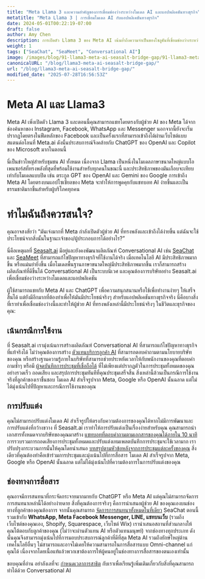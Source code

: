 ```yaml
---
title: "Meta Llama 3 และความสำคัญของการเชื่อมช่องว่างระหว่างโมเดล AI และแอปพลิเคชันทางธุรกิจ"
metatitle: "Meta Llama 3 | การเชื่อมโมเดล AI กับแอปพลิเคชันทางธุรกิจ"
date: 2024-05-01T00:22:19-07:00
draft: false
author: Amy Chen
description: การเปิดตัว Llama 3 ของ Meta AI เน้นย้ำถึงความจำเป็นของโซลูชันที่เชื่อมช่องว่างระหว่างโมเดล AI ที่ทรงพลังและแอปพลิเคชันทางธุรกิจที่ใช้งานได้จริง เรียนรู้ว่า Seasalt.ai สร้างผลิตภัณฑ์ Conversational AI ที่ปรับแต่งได้อย่างไรเพื่อเชื่อมช่องว่างนี้และแก้ไขปัญหาในโลกแห่งความเป็นจริง
weight: 1
tags: ["SeaChat", "SeaMeet", "Conversational AI"]
image: /images/blog/91-llama3-meta-ai-seasalt-bridge-gap/91-llama3-meta-ai-seasalt-bridge-gap.png
canonicalURL: "/blog/llama3-meta-ai-seasalt-bridge-gap/"
url: "/blog/llama3-meta-ai-seasalt-bridge-gap/"
modified_date: "2025-07-28T16:56:53Z"
---
```


# Meta AI และ Llama3
Meta AI เพิ่งเปิดตัว Llama 3 และตอนนี้คุณสามารถแชทโดยตรงกับผู้ช่วย AI ของ Meta ได้จากช่องค้นหาของ Instagram, Facebook, WhatsApp และ Messenger นอกจากนี้ยังจะเริ่มปรากฏโดยตรงในฟีดหลักของ Facebook และเป็นครั้งแรกที่สามารถเข้าถึงได้ผ่านเว็บไซต์แบบสแตนด์อโลนที่ Meta.ai ดังนั้นประสบการณ์จึงคล้ายกับ ChatGPT ของ OpenAI และ Copilot ของ Microsoft มากในตอนนี้

นี่เป็นข่าวใหญ่สำหรับชุมชน AI ทั้งหมด เนื่องจาก Llama เป็นหนึ่งในโมเดลภาษาขนาดใหญ่แบบโอเพนซอร์สที่ทรงพลังที่สุดที่พร้อมใช้งานสำหรับทุกคนในขณะนี้ และประสิทธิภาพของมันเกือบจะเทียบเท่ากับโมเดลแบบปิด เช่น ตระกูล GPT ของ OpenAI และ Gemini ของ Google การเข้าถึง Meta AI โดยตรงบนแอปโซเชียลของ Meta จะทำให้การพูดคุยกับแชทบอท AI ง่ายขึ้นและเป็นธรรมชาติมากขึ้นสำหรับผู้บริโภคทุกคน

# ทำไมฉันถึงควรสนใจ?
คุณอาจสงสัยว่า “มันเจ๋งมากที่ Meta กำลังเปิดตัวผู้ช่วย AI ที่ทรงพลังและเข้าถึงได้ง่ายขึ้น แต่ฉันจะใช้ประโยชน์จากสิ่งนั้นในฐานะเจ้าของ/ผู้ประกอบการได้อย่างไร?”

นี่คือเหตุผลที่ [Seasalt.ai](https://seasalt.ai/?utm_source=blog) มีอยู่และยังคงพัฒนาผลิตภัณฑ์ Conversational AI เช่น [SeaChat](https://chat.seasalt.ai/?utm_source=blog) และ [SeaMeet](https://meet.seasalt.ai/?utm_source=blog) ที่สามารถแก้ไขปัญหาทางธุรกิจที่ใช้งานได้จริง เมื่อเทคโนโลยี AI มีประสิทธิภาพมากขึ้น หรือแม่นยำยิ่งขึ้น เมื่อโมเดลพื้นฐานภาษาขนาดใหญ่มีประสิทธิภาพมากขึ้น เราก็สามารถสร้างผลิตภัณฑ์ที่ดีขึ้นได้ Conversational AI เป็นระบบนิเวศ และคุณต้องการบริษัทอย่าง Seasalt.ai เพื่อเชื่อมช่องว่างระหว่างโมเดลและแอปพลิเคชัน

ผู้ใช้สามารถแชทกับ Meta AI และ ChatGPT เพื่อความสนุกสนานหรือใช้เพื่อทำงานง่ายๆ ให้เสร็จสิ้นได้ แต่ยังมีอีกมากที่ต้องทำเพื่อให้มันมีประโยชน์จริงๆ สำหรับแอปพลิเคชันทางธุรกิจจริง นี่คือบางสิ่งที่เราทำเพื่อเชื่อมช่องว่างนี้และทำให้ผู้ช่วย AI ที่ทรงพลังเหล่านี้มีประโยชน์จริงๆ ในชีวิตและธุรกิจของคุณ:

## เน้นกรณีการใช้งาน

ที่ Seasalt.ai เรามุ่งเน้นการสร้างผลิตภัณฑ์ Conversational AI ที่สามารถแก้ไขปัญหาทางธุรกิจที่แท้จริงได้ ไม่ว่าคุณต้องการสร้าง [ตัวแทนบริการลูกค้า AI](https://chat.seasalt.ai/?utm_source=blog) ที่สามารถตอบคำถามตามนโยบายบริษัทของคุณ หรือสร้างฐานความรู้ภายในบริษัทที่สามารถช่วยประหยัดเวลาให้กับพนักงานของคุณที่ตอบคำถามซ้ำๆ หรือมี [ผู้จดบันทึกการประชุมที่เชื่อถือได้](https://meet.seasalt.ai/?utm_source=blog) ที่ไม่เพียงแต่ปรากฏตัวในการประชุมทั้งหมดของคุณอย่างรวดเร็ว ถอดเสียง และสรุปการประชุมทันทีที่คุณประชุมเสร็จสิ้น สิ่งเหล่านี้ล้วนเป็นกรณีการใช้งานจริงที่ลูกค้าของเราชื่นชอบ โมเดล AI สำเร็จรูปจาก Meta, Google หรือ OpenAI นั้นฉลาด แต่ไม่ได้มุ่งเน้นไปที่ปัญหาและกรณีการใช้งานของคุณ

## การปรับแต่ง
คุณไม่สามารถปรับแต่งโมเดล AI สำเร็จรูปให้ตรงกับความต้องการของคุณได้หากไม่มีการพัฒนาและการปรับแต่งที่กว้างขวาง ที่ Seasalt.ai เราทำให้การปรับแต่งเป็นเรื่องง่ายสำหรับคุณ คุณสามารถนำเอกสารทั้งหมดจากบริษัทของคุณมาสร้าง [แชทบอทที่ตอบคำถามตามเอกสารของคุณได้ภายใน 10 นาที](https://chat.seasalt.ai/?utm_source=blog) การรวบรวมการถอดเสียงการประชุมทั้งหมดและปรับแต่งเทมเพลตบันทึกการประชุมจะใช้เวลามาก เราปรับปรุงกระบวนการนั้นให้คุณโดยนำเสนอ [บทสรุปตามหัวข้อหลังจากการประชุมแต่ละครั้งของคุณ](https://meet.seasalt.ai/?utm_source=blog) สิ่งเดียวที่คุณต้องทำคือเข้าร่วมการประชุมและมุ่งเน้นไปที่การสื่อสาร โมเดล AI สำเร็จรูปจาก Meta, Google หรือ OpenAI นั้นฉลาด แต่ไม่ได้มุ่งเน้นไปที่ความต้องการในการปรับแต่งของคุณ

## ช่องทางการสื่อสาร

คุณอาจมีการสนทนาที่กระจัดกระจายมากมายกับ ChatGPT หรือ Meta AI แต่คุณไม่สามารถจัดการการสนทนาเหล่านี้ได้อย่างง่ายดาย สิ่งที่คุณต้องการจริงๆ คือการนำเสนอผู้ช่วย AI ของคุณเองบนช่องทางที่ลูกค้าของคุณต้องการ จากนั้นคุณสามารถ [จัดการการสนทนาทั้งหมดในที่เดียว](https://chat.seasalt.ai/?utm_source=blog) SeaChat ตอนนี้รวมเข้ากับ **WhatsApp, Meta Facebook Messenger, LINE, แชทบนเว็บ** (รวมถึงเว็บไซต์ของคุณเอง, Shopify, Squarespace, เว็บไซต์ Wix) เรานำเสนอสถานที่ส่วนกลางให้คุณโต้ตอบกับลูกค้าของคุณ (ไม่ว่าจะผ่านตัวแทน AI หรือตัวแทนมนุษย์) จากช่องทางทุกประเภท ดังนั้นคุณจึงสามารถมุ่งเน้นไปที่การมอบประสบการณ์ลูกค้าที่ดีที่สุด Meta AI รวมถึงยักษ์ใหญ่ด้านเทคโนโลยีอื่นๆ ไม่สามารถและอาจไม่เคยให้ความสามารถในการสื่อสารแบบ Omni-channel แก่คุณได้ เนื่องจากโดยเนื้อแท้แล้วพวกเขาต้องการให้ผู้คนอยู่ในช่องทางการสื่อสารของตนเองเท่านั้น


ขอบคุณที่อ่าน อย่าลังเลที่จะ [กำหนดเวลาการสาธิต](https://meetings.hubspot.com/seasalt-ai/seasalt-meeting) กับเราเพื่อเรียนรู้เพิ่มเติมเกี่ยวกับสิ่งที่คุณสามารถทำได้ด้วย Conversational AI
